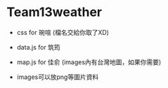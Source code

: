 # Team13weather 
- css for 琬喧 (檔名交給你取了XD)
- data.js for 筑筠
- map.js for 佳俞 (images內有台灣地圖，如果你需要)

- images可以放png等圖片資料